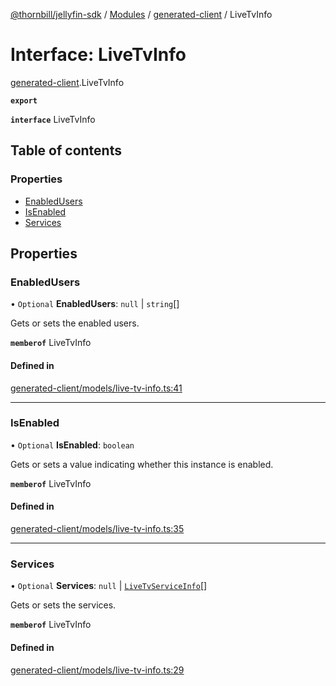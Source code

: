 [@thornbill/jellyfin-sdk](../README.md) / [Modules](../modules.md) / [generated-client](../modules/generated_client.md) / LiveTvInfo

# Interface: LiveTvInfo

[generated-client](../modules/generated_client.md).LiveTvInfo

**`export`**

**`interface`** LiveTvInfo

## Table of contents

### Properties

- [EnabledUsers](generated_client.LiveTvInfo.md#enabledusers)
- [IsEnabled](generated_client.LiveTvInfo.md#isenabled)
- [Services](generated_client.LiveTvInfo.md#services)

## Properties

### EnabledUsers

• `Optional` **EnabledUsers**: ``null`` \| `string`[]

Gets or sets the enabled users.

**`memberof`** LiveTvInfo

#### Defined in

[generated-client/models/live-tv-info.ts:41](https://github.com/thornbill/jellyfin-sdk-typescript/blob/03092f3/src/generated-client/models/live-tv-info.ts#L41)

___

### IsEnabled

• `Optional` **IsEnabled**: `boolean`

Gets or sets a value indicating whether this instance is enabled.

**`memberof`** LiveTvInfo

#### Defined in

[generated-client/models/live-tv-info.ts:35](https://github.com/thornbill/jellyfin-sdk-typescript/blob/03092f3/src/generated-client/models/live-tv-info.ts#L35)

___

### Services

• `Optional` **Services**: ``null`` \| [`LiveTvServiceInfo`](generated_client.LiveTvServiceInfo.md)[]

Gets or sets the services.

**`memberof`** LiveTvInfo

#### Defined in

[generated-client/models/live-tv-info.ts:29](https://github.com/thornbill/jellyfin-sdk-typescript/blob/03092f3/src/generated-client/models/live-tv-info.ts#L29)
